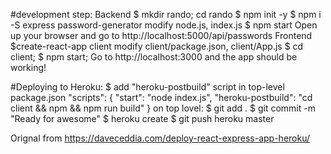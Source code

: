 #development  step:
   Backend
	$ mkdir rando; cd rando
	$ npm init -y
	$ npm i -S express password-generator
	modify node.js, index.js
	$ npm start
			Open up your browser and go to http://localhost:5000/api/passwords
   Frontend
	$create-react-app client
	modify client/package.json, client/App.js
	$ cd client; 
	$ npm start;
			Go to http://localhost:3000 and the app should be working! 

#Deploying to Heroku:
	$ add "heroku-postbuild" script in top-level package.json
		"scripts": {
  				"start": "node index.js",
  				"heroku-postbuild": "cd client && npm && npm run build"
		}
	on top lovel:
	$ git add .
	$ git commit -m "Ready for awesome"
	$ heroku create
	$ git push heroku master

Orignal from https://daveceddia.com/deploy-react-express-app-heroku/
